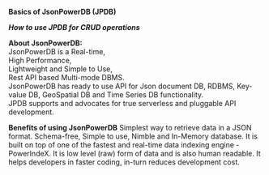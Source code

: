 **Basics of JsonPowerDB (JPDB)**

***How to use JPDB for CRUD operations***

**About JsonPowerDB:**<BR>
JsonPowerDB is a Real-time,<BR>
High Performance, <BR>
Lightweight and Simple to Use, <BR>
Rest API based Multi-mode DBMS. <BR>
JsonPowerDB has ready to use API for Json document DB, RDBMS, Key-value DB, GeoSpatial DB and Time Series DB functionality. <BR>
  JPDB supports and advocates for true serverless and pluggable API development.

**Benefits of using JsonPowerDB**
Simplest way to retrieve data in a JSON format.
Schema-free, Simple to use, Nimble and In-Memory database.
It is built on top of one of the fastest and real-time data indexing engine - PowerIndeX.
It is low level (raw) form of data and is also human readable.
It helps developers in faster coding, in-turn reduces development cost.

